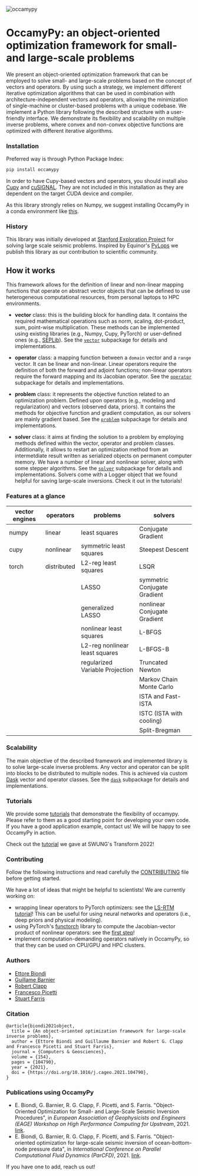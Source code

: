 ![occamypy](readme_img/logo192.png)

# OccamyPy: an object-oriented optimization framework for small- and large-scale problems

We present an object-oriented optimization framework that can be employed to solve
small- and large-scale problems based on the concept of vectors and operators.
By using such a strategy, we implement different iterative optimization algorithms
that can be used in combination with architecture-independent vectors and operators,
allowing the minimization of single-machine or cluster-based problems with a unique codebase.
We implement a Python library following the described structure with a user-friendly interface.
We demonstrate its flexibility and scalability on multiple inverse problems,
where convex and non-convex objective functions are optimized with different iterative algorithms.

### Installation
Preferred way is through Python Package Index:
```bash
pip install occamypy
```
In order to have Cupy-based vectors and operators, you should install also [Cupy](https://docs.cupy.dev/en/stable/install.html#install-cupy) and [cuSIGNAL](https://github.com/rapidsai/cusignal#installation).
They are not included in this installation as they are dependent on the target CUDA device and compiler.

As this library strongly relies on Numpy, we suggest installing OccamyPy in a conda environment like [this](./envs/env.yml).

### History
This library was initially developed at
[Stanford Exploration Project](http://zapad.stanford.edu/ettore88/python-solver)
for solving large scale seismic problems.
Inspired by Equinor's [PyLops](https://github.com/equinor/pylops)
we publish this library as our contribution to scientific community.

## How it works
This framework allows for the definition of linear and non-linear mapping functions that
operate on abstract vector objects that can be defined to use
heterogeneous computational resources, from personal laptops to HPC environments.

- **vector** class: this is the building block for handling data. It contains the required
mathematical operations such as norm, scaling, dot-product, sum, point-wise multiplication.
These methods can be implemented using existing libraries (e.g., Numpy, Cupy, PyTorch) or
user-defined ones (e.g., [SEPLib](http://sepwww.stanford.edu/doku.php?id=sep:software:seplib)).
See the [`vector`](./occamypy/vector) subpackage for details and implementations.

- **operator** class: a mapping function between a `domain` vector and a `range` vector.
It  can be linear and non-linear.
Linear operators require the definition of both the forward and adjoint functions;
non-linear operators require the forward mapping and its Jacobian operator.
See the [`operator`](./occamypy/operator) subpackage for details and implementations.

- **problem** class: it represents the objective function related to  an optimization problem.
Defined upon operators (e.g., modeling and regularization) and vectors (observed data, priors).
It contains the methods for objective function and gradient computation, as our solvers are mainly gradient based.
See the [`problem`](./occamypy/problem) subpackage for details and implementations.

- **solver** class: it aims at finding the solution to a problem by employing methods
defined within the vector, operator and problem classes.
Additionally, it allows to restart an optimization method from an intermetdiate result
written as serialized objects on permanent computer memory.
We have a number of linear and nonlinear solver, along with some stepper algorithms.
See the [`solver`](./occamypy/solver) subpackage for details and implementations.
Solvers come with a Logger object that we found helpful for saving large-scale inversions. Check it out in the tutorials!

### Features at a glance

| vector engines | operators | problems | solvers |
|-|-|-|-|
| numpy | linear      | least squares                   | Conjugate Gradient           |
| cupy  | nonlinear   | symmetric least squares         | Steepest Descent             |
| torch | distributed | L2-reg least squares            | LSQR                         |
|       |             | LASSO                           | symmetric Conjugate Gradient |
|       |             | generalized LASSO               | nonlinear Conjugate Gradient |
|       |             | nonlinear least squares         | L-BFGS                       |
|       |             | L2-reg nonlinear least squares  | L-BFGS-B                     |
|       |             | regularized Variable Projection | Truncated Newton             |
|       |             |                                 | Markov Chain Monte Carlo     |
|       |             |                                 | ISTA and Fast-ISTA           |
|       |             |                                 | ISTC (ISTA with cooling)     |
|       |             |                                 | Split-Bregman                |

### Scalability
The main objective of the described framework and implemented library is to solve large-scale inverse problems.
Any vector and operator can be split into blocks to be distributed to multiple nodes.
This is achieved via custom [Dask](https://dask.org/) vector and operator classes.
See the [`dask`](./occamypy/dask) subpackage for details and implementations.

### Tutorials
We provide some [tutorials](./tutorials) that demonstrate the flexibility of occamypy.
Please refer to them as a good starting point for developing your own code.
If you have a good application example, contact us! We will be happy to see OccamyPy in action.

Check out the [tutorial](https://curvenote.com/@swung/transform-2022-occamypy-an-oo-optimizaton-library/overview) we gave at SWUNG's Transform 2022!

### Contributing
Follow the following instructions and read carefully the [CONTRIBUTING](CONTRIBUTING.md) file before getting started.

We have a lot of ideas that might be helpful to scientists!
We are currently working on:
* wrapping linear operators to PyTorch optimizers: see the [LS-RTM tutorial](./tutorials/2D%20LS-RTM%20with%20devito%20and%20Automatic%20Differentiation.ipynb)!
This can be useful for using neural networks and operators (i.e., deep priors and physical modeling).
* using PyTorch's [functorch](https://github.com/pytorch/functorch) library to compute the Jacobian-vector product of nonlinear operators: see the [first step](tutorials/Automatic%20Differentiation%20for%20nonlinear%20operators.ipynb)!
* implement computation-demanding operators natively in OccamyPy, so that they can be used on CPU/GPU and HPC clusters. 

### Authors
 - [Ettore Biondi](https://github.com/biondiettore)
 - [Guillame Barnier](https://github.com/gbarnier)
 - [Robert Clapp](http://zapad.stanford.edu/bob)
 - [Francesco Picetti](https://github.com/fpicetti)
 - [Stuart Farris](http://zapad.stanford.edu/sfarris)

### Citation
```
@article{biondi2021object,
  title = {An object-oriented optimization framework for large-scale inverse problems},
  author = {Ettore Biondi and Guillaume Barnier and Robert G. Clapp and Francesco Picetti and Stuart Farris},
  journal = {Computers & Geosciences},
  volume = {154},
  pages = {104790},
  year = {2021},
  doi = {https://doi.org/10.1016/j.cageo.2021.104790},
}
```

### Publications using OccamyPy

* E. Biondi, G. Barnier, R. G. Clapp, F. Picetti, and S. Farris. "Object-Oriented Optimization for Small- and Large-Scale Seismic Inversion Procedures", in _European Association of Geophysicists and Engineers (EAGE) Workshop on High Performance Computing for Upstream_, 2021. [link](https://doi.org/10.3997/2214-4609.202181003).
* E. Biondi, G. Barnier, R. G. Clapp, F. Picetti, and S. Farris. "Object-oriented optimization for large-scale seismic inversion of ocean-bottom-node pressure data", in _International Conference on Parallel Computational Fluid Dynamics (ParCFD)_, 2021. [link](https://parcfd2020.sciencesconf.org/345756).

If you have one to add, reach us out!